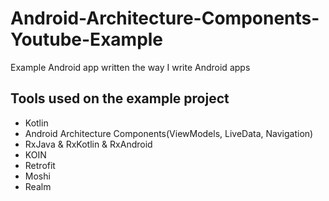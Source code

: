 # Android-Architecture-Components-Youtube-Example

Example Android app written the way I write Android apps

## Tools used on the example project

- Kotlin 
- Android Architecture Components(ViewModels, LiveData, Navigation)
- RxJava & RxKotlin & RxAndroid
- KOIN
- Retrofit
- Moshi
- Realm
